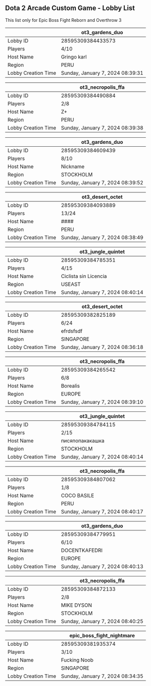 ## Dota 2 Arcade Custom Game - Lobby List

This list only for Epic Boss Fight Reborn and Overthrow 3

|  | ot3_gardens_duo |
| ------ | ------ |
| Lobby ID | 28595309384433573 |
| Players | 4/10 |
| Host Name | Gringo karl |
| Region | PERU |
| Lobby Creation Time | Sunday, January 7, 2024 08:39:31 |


|  | ot3_necropolis_ffa |
| ------ | ------ |
| Lobby ID | 28595309384490884 |
| Players | 2/8 |
| Host Name | Z+ |
| Region | PERU |
| Lobby Creation Time | Sunday, January 7, 2024 08:39:38 |


|  | ot3_gardens_duo |
| ------ | ------ |
| Lobby ID | 28595309384609439 |
| Players | 8/10 |
| Host Name | Nickname |
| Region | STOCKHOLM |
| Lobby Creation Time | Sunday, January 7, 2024 08:39:52 |


|  | ot3_desert_octet |
| ------ | ------ |
| Lobby ID | 28595309384093889 |
| Players | 13/24 |
| Host Name | #### |
| Region | PERU |
| Lobby Creation Time | Sunday, January 7, 2024 08:38:49 |


|  | ot3_jungle_quintet |
| ------ | ------ |
| Lobby ID | 28595309384785351 |
| Players | 4/15 |
| Host Name | Ciclista sin Licencia |
| Region | USEAST |
| Lobby Creation Time | Sunday, January 7, 2024 08:40:14 |


|  | ot3_desert_octet |
| ------ | ------ |
| Lobby ID | 28595309382825189 |
| Players | 6/24 |
| Host Name | efrdsfsdf |
| Region | SINGAPORE |
| Lobby Creation Time | Sunday, January 7, 2024 08:36:18 |


|  | ot3_necropolis_ffa |
| ------ | ------ |
| Lobby ID | 28595309384265542 |
| Players | 6/8 |
| Host Name | Borealis |
| Region | EUROPE |
| Lobby Creation Time | Sunday, January 7, 2024 08:39:10 |


|  | ot3_jungle_quintet |
| ------ | ------ |
| Lobby ID | 28595309384784115 |
| Players | 2/15 |
| Host Name | писяпопакакашка |
| Region | STOCKHOLM |
| Lobby Creation Time | Sunday, January 7, 2024 08:40:14 |


|  | ot3_necropolis_ffa |
| ------ | ------ |
| Lobby ID | 28595309384807062 |
| Players | 1/8 |
| Host Name | COCO BASILE |
| Region | PERU |
| Lobby Creation Time | Sunday, January 7, 2024 08:40:17 |


|  | ot3_gardens_duo |
| ------ | ------ |
| Lobby ID | 28595309384779951 |
| Players | 6/10 |
| Host Name | DOCENTKAFEDRI |
| Region | EUROPE |
| Lobby Creation Time | Sunday, January 7, 2024 08:40:13 |


|  | ot3_necropolis_ffa |
| ------ | ------ |
| Lobby ID | 28595309384872133 |
| Players | 2/8 |
| Host Name | MIKE DYSON |
| Region | STOCKHOLM |
| Lobby Creation Time | Sunday, January 7, 2024 08:40:25 |


|  | epic_boss_fight_nightmare |
| ------ | ------ |
| Lobby ID | 28595309381935374 |
| Players | 3/10 |
| Host Name | Fucking Noob |
| Region | SINGAPORE |
| Lobby Creation Time | Sunday, January 7, 2024 08:34:35 |


